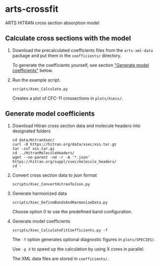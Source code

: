 # arts-crossfit
ARTS HITRAN cross section absorption model

## Calculate cross sections with the model

1. Download the precalculated coefficients files from the `arts-xml-data` package and put them in the `coefficients/` directory.

   To generate the coefficients yourself, see section ["Generate model coefficients"](#generate-model-coefficients) below.

2. Run the example script.
   ```
   scripts/Xsec_Calculate.py
   ```

   Creates a plot of CFC-11 crossections in `plots/Xsecs/`.

## Generate model coefficients

1. Download Hitran cross section data and molecule headers into designated folders
   ```
   cd data/HitranXsec/
   curl -O https://hitran.org/data/xsec/xss.tar.gz
   tar -zxf xss.tar.gz
   cd ../HitranMoleculeHeaders/
   wget --no-parent -nd -r -A '*.json' https://hitran.org/suppl/xsec/molecule_headers/
   cd -
   ```

2. Convert cross section data to json format
   ```
   scripts/Xsec_ConvertHitranToJson.py
   ```

3. Generate harmonized data
   ```
   scripts/Xsec_DefineBandsAndHarmonizeData.py
   ```
   Choose option 0 to use the predefined band configuration.

4. Generate model coefficients
   ```
   scripts/Xsec_CalculateFitCoefficients.py -f
   ```

   The `-f` option generates optional diagnostic figures in `plots/SPECIES/`.

   Use `-p X` to speed up the calculation by using X cores in parallel.

   The XML data files are stored in `coefficients/`.
